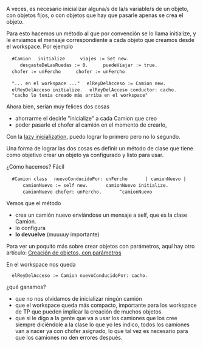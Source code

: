 A veces, es necesario inicializar alguna/s de la/s variable/s de un objeto, con objetos fijos, o con objetos que hay que pasarle apenas se crea el objeto.

Para esto hacemos un método al que por convención se lo llama initialize, y le enviamos el mensaje correspondiente a cada objeto que creamos desde el workspace. Por ejemplo

`  #Camion`
`  initialize`
`     viajes := Set new.`
`     desgasteDeLasRuedas := 0.`
`     puedeViajar := true.`
`  chofer := unFercho`
`     chofer := unFercho`

`  "... en el workspace ..."`
`  elReyDelAcceso := Camion new.`
`  elReyDelAcceso initialize.`
`  elReyDelAcceso conductor: cacho.`
`  "cacho lo tenía creado más arriba en el workspace"`

Ahora bien, serían muy felices dos cosas

-   ahorrarme el decirle "inicialize" a cada Camion que creo
-   poder pasarle el chofer al camión en el momento de crearlo,

Con la [lazy inicialization](lazy-inicialization.html), puedo lograr lo primero pero no lo segundo.

Una forma de lograr las dos cosas es definir un método de clase que tiene como objetivo crear un objeto ya configurado y listo para usar.

¿Cómo hacemos? Fácil

`  #Camion class`
`  nuevoConducidoPor: unFercho`
`      | camionNuevo |`
`      camionNuevo := self new.`
`      camionNuevo initialize.`
`      camionNuevo chofer: unFercho.`
`      ^camionNuevo`

Vemos que el método

-   crea un camión nuevo enviándose un mensaje a self, que es la clase Camion.
-   lo configura
-   **lo devuelve** (muuuuy importante)

Para ver un poquito más sobre crear objetos con parámetros, aquí hay otro artículo: [Creación de objetos, con parámetros](creacion-de-objetos--con-parametros.html)

En el workspace nos queda

`  elReyDelAcceso := Camion nuevoConducidoPor: cacho.`

¿qué ganamos?

-   que no nos olvidamos de inicializar ningún camión
-   que el workspace queda más compacto, importante para los workspace de TP que pueden implicar la creación de muchos objetos.
-   que si le digo a la gente que va a usar los camiones que los cree siempre diciéndole a la clase lo que yo les indico, todos los camiones van a nacer ya con chofer asignado, lo que tal vez es necesario para que los camiones no den errores después.

